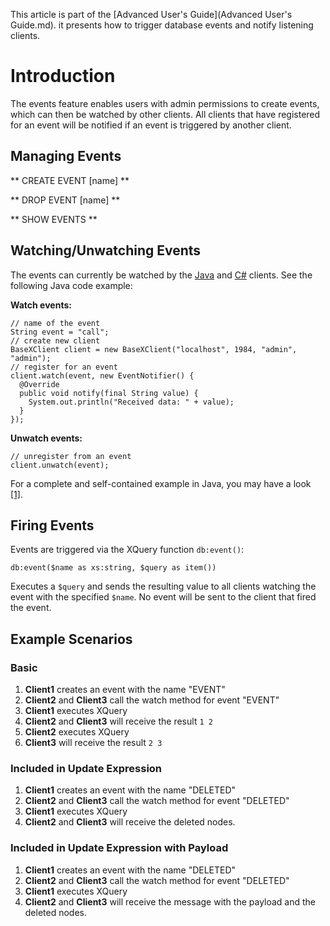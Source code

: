  


 
This article is part of the [Advanced User's Guide](Advanced User's Guide.md). it presents how to trigger database events and notify listening clients. 

 
# Introduction

The events feature enables users with admin permissions to create events, which can then be watched by other clients. All clients that have registered for an event will be notified if an event is triggered by another client. 


## Managing Events
** CREATE EVENT [name] **

** DROP EVENT [name] **

** SHOW EVENTS **


## Watching/Unwatching Events

The events can currently be watched by the [Java](https://github.com/BaseXdb/basex-api/tree/master/src/main/java) and [C#](https://github.com/BaseXdb/basex-api/tree/master/src/main/c%23) clients. See the following Java code example: 


**Watch events:**


    // name of the event
    String event = "call";
    // create new client
    BaseXClient client = new BaseXClient("localhost", 1984, "admin", "admin");
    // register for an event
    client.watch(event, new EventNotifier() {
      @Override
      public void notify(final String value) {
        System.out.println("Received data: " + value);
      }
    });


**Unwatch events:**


    // unregister from an event
    client.unwatch(event);


For a complete and self-contained example in Java, you may have a look [[1]](https://github.com/BaseXdb/basex-examples/blob/master/src/main/java/org/basex/examples/api/EventExample.java). 


## Firing Events

Events are triggered via the XQuery function `db:event()`: 


    db:event($name as xs:string, $query as item())


Executes a `$query` and sends the resulting value to all clients watching the event with the specified `$name`. No event will be sent to the client that fired the event. 


## Example Scenarios

### Basic
1. **Client1**  creates an event with the name "EVENT"
2. **Client2**  and **Client3** call the watch method for event "EVENT"
3. **Client1**  executes XQuery 
4. **Client2**  and **Client3** will receive the result `1 2`
5. **Client2**  executes XQuery 
6. **Client3**  will receive the result `2 3`

### Included in Update Expression
1. **Client1**  creates an event with the name "DELETED"
2. **Client2**  and **Client3** call the watch method for event "DELETED"
3. **Client1**  executes XQuery 
4. **Client2**  and **Client3** will receive the deleted nodes. 

### Included in Update Expression with Payload
1. **Client1**  creates an event with the name "DELETED"
2. **Client2**  and **Client3** call the watch method for event "DELETED"
3. **Client1**  executes XQuery 
4. **Client2**  and **Client3** will receive the message with the payload and the deleted nodes. 
